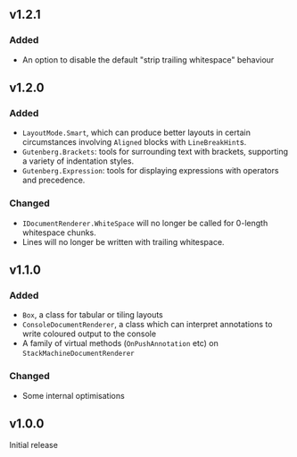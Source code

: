 v1.2.1
------

### Added

* An option to disable the default "strip trailing whitespace" behaviour

v1.2.0
------

### Added

* `LayoutMode.Smart`, which can produce better layouts in certain circumstances involving `Aligned` blocks with `LineBreakHint`s.
* `Gutenberg.Brackets`: tools for surrounding text with brackets, supporting a variety of indentation styles.
* `Gutenberg.Expression`: tools for displaying expressions with operators and precedence.

### Changed

* `IDocumentRenderer.WhiteSpace` will no longer be called for 0-length whitespace chunks.
* Lines will no longer be written with trailing whitespace.


v1.1.0
------

### Added

* `Box`, a class for tabular or tiling layouts
* `ConsoleDocumentRenderer`, a class which can interpret annotations to write coloured output to the console
* A family of virtual methods (`OnPushAnnotation` etc) on `StackMachineDocumentRenderer`

### Changed
* Some internal optimisations


v1.0.0
------

Initial release
